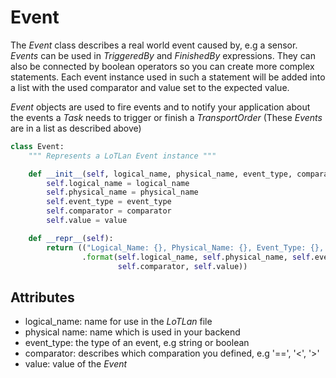 # Event

The *Event* class describes a real world event caused by, e.g a sensor. *Events* can be used in *TriggeredBy* and *FinishedBy* expressions. They can also be connected by boolean operators so you can create more complex statements. Each event instance used in such a statement will be added into a list with the used comparator and value set to the expected value.

*Event* objects are used to fire events and to notify your application about the events a *Task* needs to trigger or finish a *TransportOrder* (These *Events* are in a list as described above)

```python
class Event:
    """ Represents a LoTLan Event instance """

    def __init__(self, logical_name, physical_name, event_type, comparator=None, value=None):
        self.logical_name = logical_name
        self.physical_name = physical_name
        self.event_type = event_type
        self.comparator = comparator
        self.value = value

    def __repr__(self):
        return (("Logical_Name: {}, Physical_Name: {}, Event_Type: {}, Comparator: {}, Value: {}")
                .format(self.logical_name, self.physical_name, self.event_type,
                        self.comparator, self.value))
```

## Attributes

* logical_name: name for use in the *LoTLan* file 
* physical name: name which is used in your backend
* event_type: the type of an event, e.g string or boolean
* comparator: describes which comparation you defined, e.g '==', '<', '>'
* value: value of the *Event* 